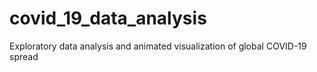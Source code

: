 # covid_19_data_analysis
Exploratory data analysis and animated  visualization of global COVID-19 spread
